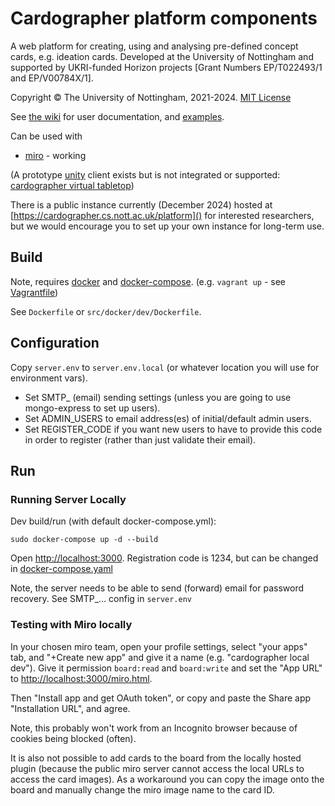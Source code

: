 # Cardographer platform components

A web platform for creating, using and analysing pre-defined concept cards, e.g. ideation cards. 
Developed at the University of Nottingham and supported by UKRI-funded Horizon projects [Grant Numbers EP/T022493/1 and EP/V00784X/1].

Copyright © The University of Nottingham, 2021-2024. [MIT License](LICENSE)

See [the wiki](https://github.com/MixedRealityLab/cardographer-platform/wiki)
for user documentation, and [examples](). 

Can be used with
- [miro](docs/miro.md) - working

(A prototype [unity](docs/unity.md) client exists but is not integrated or supported: [cardographer virtual tabletop](https://github.com/MixedRealityLab/cardographer-tabletop))

There is a public instance currently (December 2024) hosted at [https://cardographer.cs.nott.ac.uk/platform]() for interested researchers, but we would encourage you to set up your own instance for long-term use.

## Build

Note, requires [docker](https://docs.docker.com/get-docker/) and [docker-compose](https://docs.docker.com/compose/install/).
(e.g. `vagrant up` - see [Vagrantfile](Vagrantfile))

See `Dockerfile` or `src/docker/dev/Dockerfile`.

## Configuration

Copy `server.env` to `server.env.local` (or whatever location you will use for environment vars).

- Set SMTP_ (email) sending settings (unless you are going to use mongo-express to set up users).
- Set ADMIN_USERS to email address(es) of initial/default admin users.
- Set REGISTER_CODE if you want new users to have to provide this code in order to register (rather than just validate their email).

## Run

### Running Server Locally

Dev build/run (with default docker-compose.yml):
```
sudo docker-compose up -d --build
```
Open [http://localhost:3000](http://localhost:3000).
Registration code is 1234, but can be changed in [docker-compose.yaml](docker-compose.yaml)

Note, the server needs to be able to send (forward) email for password recovery.
See SMTP_... config in `server.env`

### Testing with Miro locally

In your chosen miro team, open your profile settings, select "your apps" tab,
and "+Create new app" and give it a name (e.g. "cardographer local dev"). 
Give it permission `board:read` and `board:write`
and set the "App URL" to [http://localhost:3000/miro.html](http://localhost:3000/miro.html).

Then "Install app and get OAuth token", or copy and paste the 
Share app "Installation URL", and agree.

Note, this probably won't work from an Incognito browser because of cookies 
being blocked (often).

It is also not possible to add cards to the board from the locally hosted plugin
(because the public miro server cannot access the local URLs to access the card images).
As a workaround you can copy the image onto the board and manually change the miro image name to the card ID.